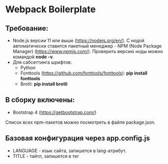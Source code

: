 # Webpack Boilerplate

## Требование:

-   Node.js версии 11 или выше (https://nodejs.org/en/). С нодой автоматически ставится пакетный менеджер - NPM (Node Package Manager) (https://www.npmjs.com/). Проверить версию ноды можно командой **node -v**.
-   Для сабсеттинга шрифтов:
    -   Python
    -   Fonttools (https://github.com/fonttools/fonttools): **pip install fonttools**
    -   Brotli: **pip install brotli**

## В сборку включены:

-   Bootstrap 4 (https://getbootstrap.com/)

Список всех npm-пакетов можно посмотреть в файле package.json.

## Базовая конфигурация через app.config.js

-   LANGUAGE - язык сайта, запишется в <html> lang-атрибут.
-   TITLE - тайтл, запишется в тег <title> в <head>.
-   DESCRIPTION - дескришпн, запишется в тег <meta content="description">, а также в соответствующие og-метатеги.
-   THEME_COLOR - цвет темы сайта (нужно для Progressive Web App).
-   BACKGROUND_COLOR - цвет фона сайта (нужно для Progressive Web App).
-   USE_HTML - нужно ли генерировать HTML. Если верстаем сразу в php-файле, ставим этот флаг в "false".
-   HTML_PRETTY - человекопонятнон форматирование сгенерированного вебпаком HTML-файлов.
-   USE_FAVICONS - нужно ли генерировать множество иконок для разных платформ (нужно для Progressive Web App).
-   USE_COMPRESSION - нужно ли сжимать ассеты с помощью алгоритмов gzip, brotli, zopfli в процессе сборки.
-   USE_SERVICE_WORKER - нужно ли генерировать service worker.
-   SENTRY_DSN - заполняем DSN-идентификатором, если подключаем sentry.
-   PUBLIC_PATH - публичный абсолютный путь от корня сайта до папки с фронтендом. По умолчанию "/".
-   PUBLIC_PATH_BITRIX - публичный абсолютный путь от корня сайта до папки с фронтендом. Для bitrix-сборки.
-   PUBLIC_PATH_SANDBOX - публичный абсолютный путь от корня сайта до папки с фронтендом. Для sandbox-сборки.
-   SRC_PATH - путь до исходников.
-   BUILD_PATH - путь до билда.

## Обзор комманд:

-   **npm run browserslist** — список поддерживаемых браузеров
-   **npm run dev** — сборка в development-режиме
-   **npm run watch** — watch в production-режиме
-   **npm run watch:dev** — watch в development-режиме
-   **npm run watch:prod** — watch в production-режиме
-   **npm run lint:js** — линтер js
-   **npm run lint:html** — линтер html
-   **npm run lint** — запуск всех линтеров (для проверки корректности html/js перед тем, как отдать бэкендеру)
-   **npm run subsetting** — сабсеттинг шрифтов (удаляются неиспользуемые глифы, значительно уменьшается размер шрифта).
-   **npm start** — сервер в development-режиме (node-сервер)
-   **npm run build** — сборка в production-режиме (publicPath === "/")
-   **npm run build:sandbox** — сборка в production-режиме (publicPath === "/sand/{project-name}/" - для деплоя на sandbox-сервер Chipsa)
-   **npm run build:bitrix** — сборка в production-режиме (publicPath === "[путь от корня до папки с фронтендом]")
-   **npm test** — запуск тестов

## Полезные npm-пакеты:

-   Preact (https://preactjs.com/) - 3kb альтернатива React с аналогичным API.
-   validator (https://www.npmjs.com/package/validator) - полезный модульный пакет для валидации строк.
-   choices.js (https://www.npmjs.com/package/choices.js) - vanilla JS кастомный селект.
-   GSAP (https://greensock.com/gsap) - одна из лучших библиотек анимаций.
-   Pixi.js (http://www.pixijs.com/) - одна из лучших библиотек для работы с 2D WebGL.
-   Three.js (https://threejs.org/) - одна из лучших библиотек для работы с 3D WebGL.
